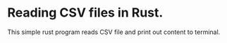 # Reading CSV files in Rust.

This simple rust program reads CSV file and print out content
to terminal.
